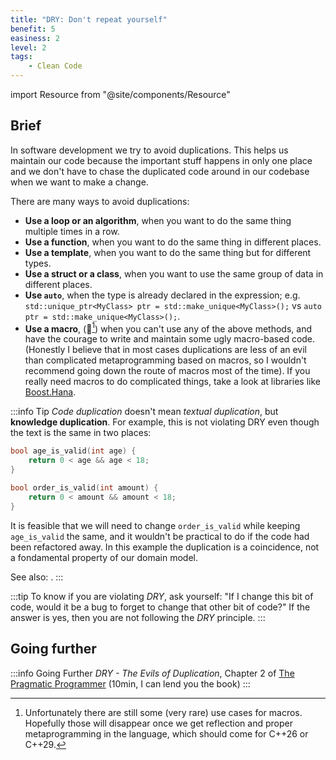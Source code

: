```yaml
---
title: "DRY: Don't repeat yourself"
benefit: 5
easiness: 2
level: 2
tags:
    - Clean Code
---
```

import Resource from "@site/components/Resource"

## Brief

In software development we try to avoid duplications. This helps us maintain our code because the important stuff happens in only one place and we don't have to chase the duplicated code around in our codebase when we want to make a change.

There are many ways to avoid duplications:

- **Use a loop or an algorithm**, when you want to do the same thing multiple times in a row.
- **Use a function**, when you want to do the same thing in different places.
- **Use a template**, when you want to do the same thing but for different types.
- **Use a struct or a class**, when you want to use the same group of data in different places.
- **Use `auto`**, when the type is already declared in the expression; e.g. `std::unique_ptr<MyClass> ptr = std::make_unique<MyClass>();` vs `auto ptr = std::make_unique<MyClass>();`.
- **Use a macro**, (😬[^1]) when you can't use any of the above methods, and have the courage to write and maintain some ugly macro-based code. (Honestly I believe that in most cases duplications are less of an evil than complicated metaprogramming based on macros, so I wouldn't recommend going down the route of macros most of the time). If you really need macros to do complicated things, take a look at libraries like [Boost.Hana](https://www.boost.org/doc/libs/1_61_0/libs/hana/doc/html/index.html).

[^1]: Unfortunately there are still some (very rare) use cases for macros. Hopefully those will disappear once we get reflection and proper metaprogramming in the language, which should come for C++26 or C++29.

:::info Tip
*Code duplication* doesn't mean *textual duplication*, but **knowledge duplication**.
For example, this is not violating DRY even though the text is the same in two places:
```cpp
bool age_is_valid(int age) {
    return 0 < age && age < 18;
}

bool order_is_valid(int amount) {
    return 0 < amount && amount < 18;
}
```

It is feasible that we will need to change `order_is_valid` while keeping `age_is_valid` the same, and it wouldn't be practical to do if the code had been refactored away. In this example the duplication is a coincidence, not a fondamental property of our domain model.

See also: <Resource title="SOLID, Revisited" author="Tony Van Eerd" link="https://youtu.be/glYq-dvgby4?t=4157" duration="6min"/>.
:::

:::tip
To know if you are violating *DRY*, ask yourself: "If I change this bit of code, would it be a bug to forget to change that other bit of code?" If the answer is yes, then you are not following the *DRY* principle.
:::

## Going further

:::info Going Further
*DRY - The Evils of Duplication*, Chapter 2 of [The Pragmatic Programmer](https://pragprog.com/titles/tpp20/the-pragmatic-programmer-20th-anniversary-edition/) (10min, I can lend you the book)
:::